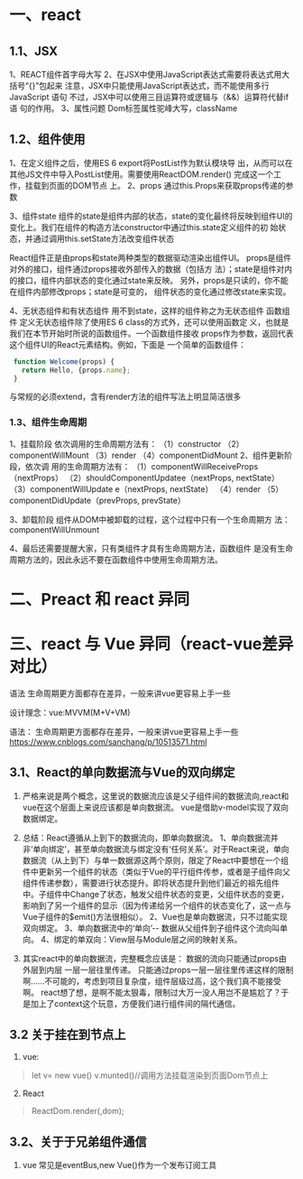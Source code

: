 # 一、react
## 1.1、JSX
1、REACT组件首字母大写
2、在JSX中使用JavaScript表达式需要将表达式用大括号“{}”包起来
注意，JSX中只能使用JavaScript表达式，而不能使用多行JavaScript 语句
不过，JSX中可以使用三目运算符或逻辑与（&&）运算符代替if语 句的作用。
3、属性问题
Dom标签属性驼峰大写，className

## 1.2、组件使用

1、在定义组件之后，使用ES 6 export将PostList作为默认模块导 出，从而可以在其他JS文件中导入PostList使用。需要使用ReactDOM.render() 完成这一个工作，挂载到页面的DOM节点 上。
2、props
通过this.Props来获取props传递的参数

3、组件state
组件的state是组件内部的状态，state的变化最终将反映到组件UI的 变化上。我们在组件的构造方法constructor中通过this.state定义组件的初 始状态，并通过调用this.setState方法改变组件状态

React组件正是由props和state两种类型的数据驱动渲染出组件UI。 props是组件对外的接口，组件通过props接收外部传入的数据（包括方 法）；state是组件对内的接口，组件内部状态的变化通过state来反映。 另外，props是只读的，你不能在组件内部修改props；state是可变的， 组件状态的变化通过修改state来实现。

4、无状态组件和有状态组件
用不到state，这样的组件称之为无状态组件
函数组件
定义无状态组件除了使用ES 6 class的方式外，还可以使用函数定 义，也就是我们在本节开始时所说的函数组件。一个函数组件接收 props作为参数，返回代表这个组件UI的React元素结构。例如，下面是 一个简单的函数组件：
````javascript
 function Welcome(props) { 
   return Hello, {props.name};
 }
````
与常规的必须extend，含有render方法的组件写法上明显简洁很多


### 1.3、组件生命周期
1、挂载阶段
依次调用的生命周期方法有： 
（1）constructor 
（2）componentWillMount
（3）render 
（4）componentDidMount
2、组件更新阶段，依次调 用的生命周期方法有：
（1）componentWillReceiveProps （nextProps）
（2）shouldComponentUpdatee（nextProps, nextState） 
（3）componentWillUpdate e（nextProps, nextState）
（4）render 
（5）componentDidUpdate（prevProps, prevState）

3、卸载阶段 组件从DOM中被卸载的过程，这个过程中只有一个生命周期方 法： componentWillUnmount

4、最后还需要提醒大家，只有类组件才具有生命周期方法，函数组件 是没有生命周期方法的，因此永远不要在函数组件中使用生命周期方法。




# 二、Preact 和 react 异同



# 三、react 与 Vue 异同（react-vue差异对比）
语法 生命周期更方面都存在差异，一般来讲vue更容易上手一些

设计理念：vue:MVVM(M+V+VM)

语法： 生命周期更方面都存在差异，一般来讲vue更容易上手一些
https://www.cnblogs.com/sanchang/p/10513571.html

## 3.1、React的单向数据流与Vue的双向绑定
1. 严格来说是两个概念，这里说的数据流应该是父子组件间的数据流向,react和vue在这个层面上来说应该都是单向数据流。
vue是借助v-model实现了双向数据绑定。


2. 总结：React遵循从上到下的数据流向，即单向数据流。
1、单向数据流并非‘单向绑定’，甚至单向数据流与绑定没有‘任何关系’。对于React来说，单向数据流（从上到下）与单一数据源这两个原则，限定了React中要想在一个组件中更新另一个组件的状态（类似于Vue的平行组件传参，或者是子组件向父组件传递参数），需要进行状态提升。即将状态提升到他们最近的祖先组件中。子组件中Change了状态，触发父组件状态的变更，父组件状态的变更，影响到了另一个组件的显示（因为传递给另一个组件的状态变化了，这一点与Vue子组件的$emit()方法很相似）。
2、Vue也是单向数据流，只不过能实现双向绑定。
3、单向数据流中的‘单向’-- 数据从父组件到子组件这个流向叫单向。
4、绑定的单双向：View层与Module层之间的映射关系。

3. 其实react中的单向数据流，完整概念应该是： 数据的流向只能通过props由外层到内层 一层一层往里传递。
    只能通过props一层一层往里传递这样的限制啊……不可能的，考虑到项目复杂度，组件层级过高，这个我们真不能接受啊。
    react想了想，是啊不能太狠毒，限制过大万一没人用岂不是尴尬了？于是加上了context这个玩意，方便我们进行组件间的隔代通信。

    
## 3.2 关于挂在到节点上

1. vue:
>let v= new vue()
> v.munted()//调用方法挂载渲染到页面Dom节点上
2. React
>ReactDom.render(<Parent>,dom);
 

## 3.2、关于于兄弟组件通信
1. vue
常见是eventBus,new Vue()作为一个发布订阅工具
 

 
